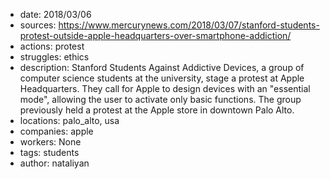 - date: 2018/03/06
- sources: https://www.mercurynews.com/2018/03/07/stanford-students-protest-outside-apple-headquarters-over-smartphone-addiction/
- actions: protest
- struggles: ethics
- description: Stanford Students Against Addictive Devices, a group of computer science students at the university, stage a protest at Apple Headquarters. They call for Apple to design devices with an "essential mode", allowing the user to activate only basic functions. The group previously held a protest at the Apple store in downtown Palo Alto.
- locations: palo_alto, usa
- companies: apple
- workers: None
- tags: students
- author: nataliyan
